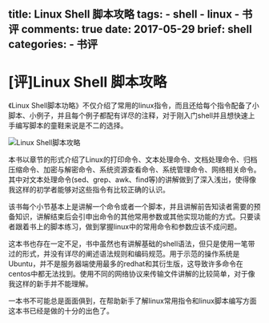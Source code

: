 title: Linux Shell 脚本攻略
tags:
    - shell
    - linux
    - 书评
comments: true
date: 2017-05-29
brief: shell
categories:
    - 书评
---
# [评]Linux Shell 脚本攻略
《Linux Shell脚本功略》不仅介绍了常用的linux指令，而且还给每个指令配备了小脚本、小例子，并且每个例子都配有详尽的注释，对于刚入门shell并且想快速上手编写脚本的童鞋来说是不二的选择。

<!-- more -->

![Linux Shell脚本攻略](resources/images/Linux_Shell脚本攻略.png)

本书以章节的形式介绍了Linux的打印命令、文本处理命令、文档处理命令、归档压缩命令、加密与解密命令、系统资源查看命令、系统管理命令、网络相关命令。其中对文本处理命令(sed、grep、awk、find等)的讲解做到了深入浅出，使得像我这样的初学者能够对这些指令有比较正确的认识。

该书每个小节基本上是讲解一个命令或者一个脚本，并且讲解前告知读者需要的预备知识，讲解结束后会引申出命令的其他常用参数或其他实现功能的方式。只要读者跟着书上的脚本练习，做到掌握linux中的常用命令和参数应该不成问题。

这本书也存在一定不足，书中虽然也有讲解基础的shell语法，但只是使用一笔带过的形式，并没有详尽的阐述语法规则和编码规范。用于示范的操作系统是Ubuntu，并不是服务器端使用最多的redhat和其衍生版，这导致许多命令在centos中都无法找到。使用不同的网络协议来传输文件讲解的比较简单，对于像我这样的新手并不能理解。

一本书不可能总是面面俱到，在帮助新手了解linux常用指令和linux脚本编写方面这本书已经是做的十分的出色了。